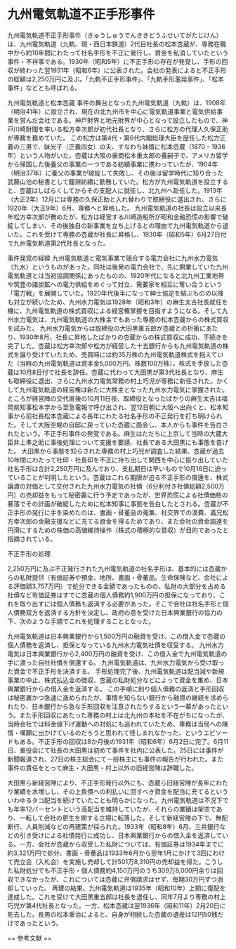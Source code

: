 # 九州電気軌道不正手形事件

九州電気軌道不正手形事件（きゅうしゅうでんききどうふせいてがたじけん）は、九州電気軌道（九軌、現・西日本鉄道）2代目社長の松本枩蔵が、専務在職中から約10年間にわたって社名手形を不正に発行し、資金を私消していたという事件・不祥事である。1930年（昭和5年）に不正手形の存在が発覚し、手形の回収が終わった翌1931年（昭和6年）に公表された。会社の発表によると不正手形の総額は2,250万円に及ぶ。「九軌不正手形事件」、「九軌手形濫発事件」、「松本事件」などとも呼ばれる。

九州電気軌道と松本枩蔵
事件の舞台となった九州電気軌道（九軌）は、1908年（明治41年）に設立され、現在の北九州市を中心に電気軌道事業と電気供給事業を営んだ会社である。神戸財界と地元財界が中心となって設立したもので、神戸川崎財閥を率いる松方幸次郎が初代社長となり、さらに松方の代理人久保正助が専務を務めていた。
この松方は第4代・第6代内閣総理大臣を歴任した松方正義の三男で、妹光子（正義四女）の夫、すなわち妹婿に松本枩蔵（1870 - 1936年）という人物がいた。枩蔵は大阪の豪商松本重太郎の養嗣子で、アメリカ留学から帰国した後養父の事業の一つである紡績事業に携わっていたが、1904年（明治37年）に養父の事業が破綻して失敗し、その後は留学時代に知り合った武藤山治の秘書として鐘淵紡績に勤務していた。松方が九州電気軌道を設立すると、枩蔵はしばらくしてからその支配人に就任し、北九州へ赴任した。1913年（大正2年）12月には専務の久保正助と入れ替わりで取締役に選出され、さらに1920年（大正9年）6月、専務へと昇格した。
九州電気軌道の社長は設立以来長年松方幸次郎が務めたが、松方は経営する川崎造船所が昭和金融恐慌の影響で破綻してしまい、その後独自の新事業を立ち上げるとの理由で九州電気軌道から退いた。これを受けて専務の枩蔵が社長に昇格し、1930年（昭和5年）6月27日付で九州電気軌道第2代社長となった。

事件発覚の経緯
九州電気軌道と電気事業で競合する電力会社に九州水力電気（九水）というものがあった。同社は後発の電力会社で、先に開業していた九州電気軌道とは当初協調関係にあったものの、1920年代になると北九州工業地帯や筑豊の諸炭鉱への電力供給をめぐって対立、需要家を相互に奪い合うという「電力戦」を展開していた。1920年代後半になって紳士協定を結ぶものの以降も対立が続いたため、九州水力電気は1928年（昭和3年）の麻生太吉社長就任を機に、九州電気軌道の株式買収による経営権掌握を目指すようになる。そして九州水力電気は、九州電気軌道の大株主でもあった専務の松本枩蔵からの株式買収を試みた。
九州水力電気からは取締役の大田黒重五郎が枩蔵との折衝にあたり、1930年8月、社長に昇格したばかりの枩蔵からの株式買収に成功、手続きを完了した。枩蔵は松方幸次郎や松方が経営した十五銀行からも九州電気軌道の株式を譲り受けていたため、売買時には約35万株の九州電気軌道株式を抱えていた（当時の九州電気軌道は資本金5,000万円、株数100万株）。株式を手放した枩蔵は10月8日付で社長を辞任。枩蔵に代わって大田黒が第3代社長となり、麻生も取締役に選出、さらに九州水力電気常務の村上巧児が専務に新任された。かくして九州電気軌道の経営権は新たに大株主となった九州水力電気に掌握された。
ところが経営陣の交代直後の10月11日夜、取締役となったばかりの麻生太吉は福岡県知事松本学から至急電報で呼び出され、翌12日朝に大阪へ出向くと、松本知事から前社長松本枩蔵による長年にわたる社名手形の不正発行を打ち明けられた。そして大阪空堀の自邸に戻っていた枩蔵に面会し、本人からも事件を告白されたという。不正手形事件の発覚である。麻生はただちに上京して当時の大蔵大臣井上準之助に事後処理について支援を要請、社長である大田黒にも事態を告げた。
大田黒から事態を知らされた専務の村上巧児が調査した結果、枩蔵が過去10年間にわたって社印・社長印を不正に持ち出して関西を中心に振り出していた社名手形は合計2,250万円に及んでおり、支払期日は早いもので10月16日に迫っていることが判明したという。枩蔵はこれら期限が迫る不正手形の償還を、株式譲渡の対価として交付された九州水力電気の社債（6分利付き社債総額2,500万円）の売却益をもって秘密裏に行う予定であったが、世界恐慌による社債価格の暴落でその計画が破綻したために松本知事に事態を告白したとされる。枩蔵が不正手形の発行に手を染めたのは、書画・骨董品の蒐集、社交界での浪費、義兄松方幸次郎の金融支援などに充てる資金を得るためであり、また会社の資金調達を円滑にするための株価の高値維持操作（株式の積極的な買収）が目的であったと指摘されている。

不正手形の処理

2,250万円に及ぶ不正発行された九州電気軌道の社名手形は、基本的には枩蔵からの私財提供（有価証券や預金、地所、書画・骨董品、生命保険など、会社による評価額3,757万円）で処分できる金額であったものの、私財の大部分を占める社債など有価証券はすでに枩蔵の個人債務約1,900万円の担保になっており、これを取り出すには個人債務も返済する必要があった。そこで会社は社名手形と個人債務双方を返済する方針を決定し、政府の意を受けた日本興業銀行の協力の下、次のような手順でこれを処理することとなった。

九州電気軌道は日本興業銀行から1,500万円の融資を受け、この借入金で枩蔵の個人債務を返済し、担保となっている九州水力電気社債を収受する。
九州水力電気は日本興業銀行から2,400万円の融資を受け、この借入金で九州電気軌道の手に渡った自社社債を償還する。
九州電気軌道は、九州水力電気から受け取った資金で不正手形を決済する。
手形処理完了後、九州電気軌道は配当減や新規事業の中止、株式払込金の徴収、枩蔵の私財処分などによって資金を集め、日本興業銀行からの借入金を返済する。
この手順に則り個人債務の返済と手形回収は秘密裏かつ急速に進められたが、事情を知らない銀行から融資の継続を求められたり、日本銀行から急な手形回収を注意されたりするという一幕があったという。また手形回収にあたった専務の村上は北九州の本社を不在がちになったが、当時会社では料金値下げ運動への対処にも追われていたため、専務は当局への陳情・嘆願に出かけているのだろうと思われて怪しまれなかった、というエピソードもある。不正手形の回収は8か月後の1931年（昭和6年）6月2日に完了。6月11日、重役会にて社長の大田黒は初めて事件を社内に公表した。25日には事件が新聞報道され、27日の株主総会にて一般株主にも事件の報告が行われた。また事件の責任をとって麻生・大田黒・村上以外の旧経営陣は辞職した。

大田黒ら新経営陣により、不正手形発行以外にも、枩蔵ら旧経営陣が長年にわたり業績を水増しし、その上負債への利払いに回すべき資金を配当に充てるといういわゆるタコ配当を続けていたことも明らかになった。九州電気軌道は不況下でも年率12パーセントという高配当を維持していたが、それらの業績は架空であり、一転して会社の更生を期する立場に転落した。そして新経営陣の下で、無配断行、人員削減などの再建策が採られた。1933年（昭和8年）6月、三井銀行などの引き受けによる社債発行に成功し、日本興業銀行からの借入金を返済している。一方、会社が枩蔵から収受した私財については、有価証券は1934年までに約3,321万円で処分、書画・骨董品は1933年6月から翌年1月にかけて3回にわけて売立会（入札会）を実施し売却して計501万8,310円の売却益を得た。こうした私財処分でも不正手形・個人債務約4,150万円のうち309万8,000円余りは回収できなかったが、これについては枩蔵に弁償請求はせず、毎期30万円ずつ消却していった。
再建の結果、九州電気軌道は1935年（昭和10年）上期に復配を達成した。これを受けて大田黒重五郎は社長を退任し、同年7月より専務の村上巧児が第4代社長となった。一方、松本枩蔵は翌1936年（昭和11年）2月20日に死去した。長男の松本重治によると、自身が相続した枩蔵の遺産は12円50銭だけであったという。


== 参考文献 ==